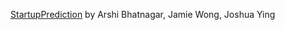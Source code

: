 [StartupPrediction](https://github.coecis.cornell.edu/jmy48/ORIE4741-FP.git) by Arshi Bhatnagar, Jamie Wong, Joshua Ying
